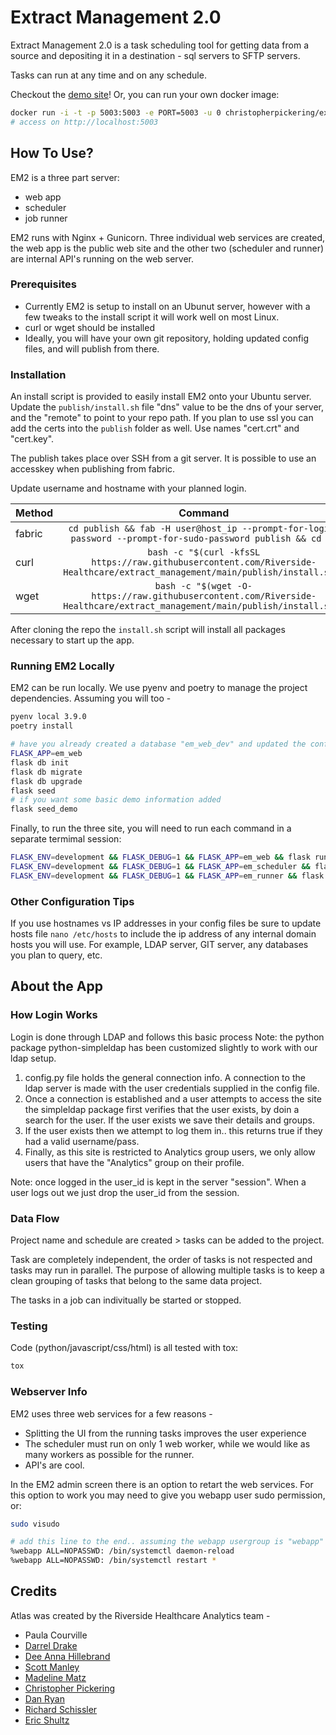 <!--

	Extract Management 2.0
	Copyright (C) 2020  Riverside Healthcare, Kankakee, IL

	This program is free software: you can redistribute it and/or modify
	it under the terms of the GNU General Public License as published by
	the Free Software Foundation, either version 3 of the License, or
	(at your option) any later version.

	This program is distributed in the hope that it will be useful,
	but WITHOUT ANY WARRANTY; without even the implied warranty of
	MERCHANTABILITY or FITNESS FOR A PARTICULAR PURPOSE.  See the
	GNU General Public License for more details.

	You should have received a copy of the GNU General Public License
	along with this program.  If not, see <https://www.gnu.org/licenses/>.

-->








# Extract Management 2.0

Extract Management 2.0 is a task scheduling tool for getting data from a source and depositing it in a destination - sql servers to SFTP servers.

Tasks can run at any time and on any schedule.

Checkout the [demo site](https://extract-management.herokuapp.com)! Or, you can run your own docker image:
```sh
docker run -i -t -p 5003:5003 -e PORT=5003 -u 0 christopherpickering/extract_management:latest
# access on http://localhost:5003
```

## How To Use?

EM2 is a three part server:

* web app
* scheduler
* job runner

EM2 runs with Nginx + Gunicorn. Three individual web services are created, the web app is the public web site and the other two (scheduler and runner) are internal API's running on the web server.

### Prerequisites

* Currently EM2 is setup to install on an Ubunut server, however with a few tweaks to the install script it will work well on most Linux.
* curl or wget should be installed
* Ideally, you will have your own git repository, holding updated config files, and will publish from there.

### Installation

An install script is provided to easily install EM2 onto your Ubuntu server. Update the `publish/install.sh` file "dns" value to be the dns of your server, and the "remote" to point to your repo path. If you plan to use ssl you can add the certs into the `publish` folder as well. Use names "cert.crt" and "cert.key".

The publish takes place over SSH from a git server. It is possible to use an accesskey when publishing from fabric.

Update username and hostname with your planned login.


| Method | Command                                                                                                                           |
| :------|:---------------------------------------------------------------------------------------------------------------------------------:|
| fabric | ```cd publish && fab -H user@host_ip --prompt-for-login-password --prompt-for-sudo-password publish && cd ..```                   |
| curl   | ```bash -c "$(curl -kfsSL https://raw.githubusercontent.com/Riverside-Healthcare/extract_management/main/publish/install.sh)"```  |
| wget   | ```bash -c "$(wget -O- https://raw.githubusercontent.com/Riverside-Healthcare/extract_management/main/publish/install.sh)"```     |


After cloning the repo the `install.sh` script will install all packages necessary to start up the app.

### Running EM2 Locally

EM2 can be run locally. We use pyenv and poetry to manage the project dependencies. Assuming you will too -

```sh
pyenv local 3.9.0
poetry install

# have you already created a database "em_web_dev" and updated the config files?
FLASK_APP=em_web
flask db init
flask db migrate
flask db upgrade
flask seed
# if you want some basic demo information added
flask seed_demo
```

Finally, to run the three site, you will need to run each command in a separate termimal session:
```sh
FLASK_ENV=development && FLASK_DEBUG=1 && FLASK_APP=em_web && flask run
FLASK_ENV=development && FLASK_DEBUG=1 && FLASK_APP=em_scheduler && flask run --port=5001
FLASK_ENV=development && FLASK_DEBUG=1 && FLASK_APP=em_runner && flask run --port=5002
```

### Other Configuration Tips

If you use hostnames vs IP addresses in your config files be sure to update hosts file `nano /etc/hosts` to include the ip address of any internal domain hosts you will use.
For example, LDAP server, GIT server, any databases you plan to query, etc.


## About the App
### How Login Works

Login is done through LDAP and follows this basic process
Note: the python package python-simpleldap has been customized slightly to work with our ldap setup.

1. config.py file holds the general connection info. A connection to the ldap server is made with the user credentials supplied in the config file.
2. Once a connection is established and a user attempts to access the site the simpleldap package first verifies that the user exists, by doin a search for the user. If the user exists we save their details and groups.
3. If the user exists then we attempt to log them in.. this returns true if they had a valid username/pass.
4. Finally, as this site is restricted to Analytics group users, we only allow users that have the "Analytics" group on their profile.

Note: once logged in the user_id is kept in the server "session". When a user logs out we just drop the user_id from the session.

### Data Flow

Project name and schedule are created > tasks can be added to the project.

Task are completely independent, the order of tasks is not respected and tasks may run in parallel. The purpose of allowing multiple tasks is to keep a clean grouping of tasks that belong to the same data project.

The tasks in a job can indivitually be started or stopped.


### Testing

Code (python/javascript/css/html) is all tested with tox:

```sh
tox
```

### Webserver Info

EM2 uses three web services for a few reasons -

* Splitting the UI from the running tasks improves the user experience
* The scheduler must run on only 1 web worker, while we would like as many workers as possible for the runner.
* API's are cool.


In the EM2 admin screen there is an option to retart the web services. For this option to work you may need to give you webapp user sudo permission, or:


```sh
sudo visudo

# add this line to the end.. assuming the webapp usergroup is "webapp"
%webapp ALL=NOPASSWD: /bin/systemctl daemon-reload
%webapp ALL=NOPASSWD: /bin/systemctl restart *
```

## Credits

Atlas was created by the Riverside Healthcare Analytics team -

- Paula Courville
- [Darrel Drake](https://www.linkedin.com/in/darrel-drake-57562529)
- [Dee Anna Hillebrand](https://github.com/DHillebrand2016)
- [Scott Manley](https://github.com/Scott-Manley)
- [Madeline Matz](mailto:mmatz@RHC.net)
- [Christopher Pickering](https://github.com/christopherpickering)
- [Dan Ryan](https://github.com/danryan1011)
- [Richard Schissler](https://github.com/schiss152)
- [Eric Shultz](https://github.com/eshultz)
